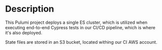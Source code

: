# Description

This Pulumi project deploys a single ES cluster, which is utilized when executing end-to-end Cypress tests in our CI/CD pipeline, which is where it's also deployed.

State files are stored in an S3 bucket, located withing our CI AWS account.
